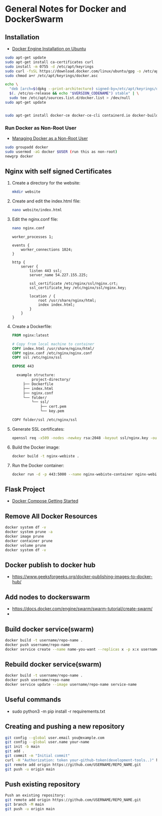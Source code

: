 # General Notes for Docker and DockerSwarm

## Installation

- [Docker Engine Installation on Ubuntu](https://docs.docker.com/engine/install/ubuntu/)

```bash
sudo apt-get update
sudo apt-get install ca-certificates curl
sudo install -m 0755 -d /etc/apt/keyrings
sudo curl -fsSL https://download.docker.com/linux/ubuntu/gpg -o /etc/apt/keyrings/docker.asc
sudo chmod a+r /etc/apt/keyrings/docker.asc

echo \
  "deb [arch=$(dpkg --print-architecture) signed-by=/etc/apt/keyrings/docker.asc] https://download.docker.com/linux/ubuntu \
  $(. /etc/os-release && echo "$VERSION_CODENAME") stable" | \
  sudo tee /etc/apt/sources.list.d/docker.list > /dev/null
sudo apt-get update


sudo apt-get install docker-ce docker-ce-cli containerd.io docker-buildx-plugin docker-compose-plugin
```

### Run Docker as Non-Root User

- [Managing Docker as a Non-Root User](https://docs.docker.com/engine/install/linux-postinstall/#manage-docker-as-a-non-root-user)

```bash
sudo groupadd docker
sudo usermod -aG docker $USER (run this as non-root)
newgrp docker
```

## Nginx with self signed Certificates

1. Create a directory for the website:

    ```bash
    mkdir website
    ```

2. Create and edit the index.html file:

    ```bash
    nano website/index.html
    ```

3. Edit the nginx.conf file:

    ```bash
    nano nginx.conf
    ```

    ```nginx
    worker_processes 1;

    events {
        worker_connections 1024;
    }

    http {
        server {
            listen 443 ssl;
            server_name 54.227.155.225;

            ssl_certificate /etc/nginx/ssl/nginx.crt;
            ssl_certificate_key /etc/nginx/ssl/nginx.key;

            location / {
                root /usr/share/nginx/html;
                index index.html;
            }
        }
    }
    ```

4. Create a Dockerfile:

    ```Dockerfile
    FROM nginx:latest

    # Copy from local machine to container
    COPY index.html /usr/share/nginx/html/
    COPY nginx.conf /etc/nginx/nginx.conf
    COPY ssl /etc/nginx/ssl

    EXPOSE 443
   ```
   ```bash
     example structure:
            project-directory/
        ├── Dockerfile
        ├── index.html
        ├── nginx.conf
        └── folder/
            └── ssl/
                ├── cert.pem
                └── key.pem

   COPY folder/ssl /etc/nginx/ssl
   ```
   
6. Generate SSL certificates:

    ```bash
    openssl req -x509 -nodes -newkey rsa:2048 -keyout ssl/nginx.key -out ssl/nginx.crt
    ```

7. Build the Docker image:

    ```bash
    docker build -t nginx-webiste .
    ```

8. Run the Docker container:

    ```bash
    docker run -d -p 443:5000 --name nginx-webiste-container nginx-webiste
    ```

## Flask Project

- [Docker Compose Getting Started](https://docs.docker.com/compose/gettingstarted/#step-1-set-up)

## Remove All Docker Resources

```bash
docker system df -v
docker system prune -a
docker image prune
docker container prune
docker volume prune
docker system df -v
```

## Docker publish to docker hub

- https://www.geeksforgeeks.org/docker-publishing-images-to-docker-hub/

## Add nodes to dockerswarm

- https://docs.docker.com/engine/swarm/swarm-tutorial/create-swarm/
- 

## Build docker service(swarm)

```bash
docker build -t username/repo-name .
docker push username/repo-name
docker service create --name name-you-want --replicas x -p x:x username/repo-name
```

## Rebuild docker service(swarm)

```bash
docker build -t username/repo-name .
docker push username/repo-name
docker service update --image username/repo-name service-name
```


## Useful commands

- sudo python3 -m pip install -r requirements.txt

## Creating and pushing a new repository

```bash
git config --global user.email you@example.com
git config --global user.name your-name
git init -b main
git add .
git commit -m "Initial commit"
curl -H "Authorization: token your-github-token(development-tools..)" https://api.github.com/user/repos -d '{"name":"name-you-want"}'
git remote add origin https://github.com/USERNAME/REPO_NAME.git
git push -u origin main
```

## Push existing repository

```bash
Push an existing repository:
git remote add origin https://github.com/USERNAME/REPO_NAME.git
git branch -M main
git push -u origin main
```
